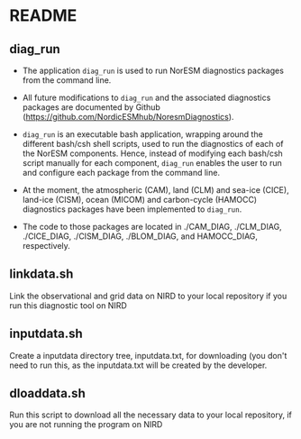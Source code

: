# README

## diag_run
* The application `diag_run` is used to run NorESM diagnostics packages from the command line.

* All future modifications to `diag_run` and the associated diagnostics packages are documented by Github (https://github.com/NordicESMhub/NoresmDiagnostics).

* `diag_run` is an executable bash application, wrapping around the different bash/csh shell scripts, used to run the diagnostics of each of the NorESM components.
Hence, instead of modifying each bash/csh script manually for each component, `diag_run` enables the user to run and configure each package from the command line.

* At the moment, the atmospheric (CAM), land (CLM) and sea-ice (CICE), land-ice (CISM), ocean (MICOM) and carbon-cycle (HAMOCC) diagnostics packages have been implemented to `diag_run`.

* The code to those packages are located in ./CAM_DIAG, ./CLM_DIAG, ./CICE_DIAG, ./CISM_DIAG, ./BLOM_DIAG, and HAMOCC_DIAG, respectively.

## linkdata.sh
Link the observational and grid data on NIRD to your local repository if you run this diagnostic tool on NIRD
## inputdata.sh
Create a inputdata directory tree, inputdata.txt, for downloading (you don't need to run this, as the inputdata.txt will be created by the developer.
## dloaddata.sh
Run this script to download all the necessary data to your local repository, if you are not running the program on NIRD

